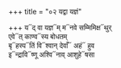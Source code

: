 +++
title = "०२ यद्वा यज्ञं"

+++
य᳓द् वा यज्ञ᳓म् म᳓नवे सम्मिमिक्ष᳓थुर्  
एवे᳓त् काण्व᳓स्य बोधतम्  
बृ᳓हस्प᳓तिं वि᳓श्वान् देवाँ᳓ अहं᳓ हुव  
इ᳓न्द्रावि᳓ष्णू अश्वि᳓नाव् आशुहे᳓षसा